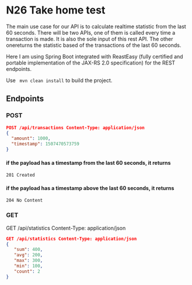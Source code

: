 # N26 Take home test

The main use case for our API is to calculate realtime statistic from the last 60 seconds. There will be two APIs, one of them is called every time a transaction is made. It is also the sole input of this rest API. The other onereturns the statistic based of the transactions of the last 60 seconds.

Here I am using Spring Boot integrated with ReastEasy (fully certified and portable implementation of the JAX-RS 2.0 specification) for the REST endpoints. 

Use ``` mvn clean install``` to build the project.

## Endpoints
### POST
```json
POST /api/transactions Content-Type: application/json
{
  "amount": 1000,
  "timestamp": 1507470573759
}
```
#### if the payload has a timestamp from the last 60 seconds, it returns
```
201 Created
```

#### if the payload has a timestamp above the last 60 seconds, it returns
```
204 No Content
```

### GET
GET /api/statistics Content-Type: application/json
```json
GET /api/statistics Content-Type: application/json
{
   "sum": 400,
   "avg": 200,
   "max": 300,
   "min": 100,
   "count": 2
}
```
